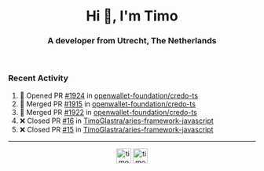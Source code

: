 <h1 align="center">Hi 👋, I'm Timo</h1>
<h3 align="center">A developer from Utrecht, The Netherlands</h3>
<br/>
<!-- https://github.com/rahuldkjain/github-profile-readme-generator --!>

<!--  <p align="left"><img src="https://github-readme-stats.vercel.app/api?username=timoglastra&show_icons=true&count_private=true&" alt="timoglastra" /></p> --!>

<!--
Github language stats
<p align="left"><img src="https://github-readme-stats.vercel.app/api/top-langs/?username=timoglastra&layout=compact" alt="timoglastra" /><p>
-->

<!-- Codestats language stats -->
<!-- <p align="left"><img src="https://codestats-readme.vercel.app/api/top-langs/?username=timoglastra&layout=compact&language_count=12" alt="timoglastra" /><p>    --!>
  
<h3>Recent Activity</h3>

<!--START_SECTION:activity-->
1. 💪 Opened PR [#1924](https://github.com/openwallet-foundation/credo-ts/pull/1924) in [openwallet-foundation/credo-ts](https://github.com/openwallet-foundation/credo-ts)
2. 🎉 Merged PR [#1915](https://github.com/openwallet-foundation/credo-ts/pull/1915) in [openwallet-foundation/credo-ts](https://github.com/openwallet-foundation/credo-ts)
3. 🎉 Merged PR [#1922](https://github.com/openwallet-foundation/credo-ts/pull/1922) in [openwallet-foundation/credo-ts](https://github.com/openwallet-foundation/credo-ts)
4. ❌ Closed PR [#16](https://github.com/TimoGlastra/aries-framework-javascript/pull/16) in [TimoGlastra/aries-framework-javascript](https://github.com/TimoGlastra/aries-framework-javascript)
5. ❌ Closed PR [#15](https://github.com/TimoGlastra/aries-framework-javascript/pull/15) in [TimoGlastra/aries-framework-javascript](https://github.com/TimoGlastra/aries-framework-javascript)
<!--END_SECTION:activity-->

---

<p align="center">
<a href="https://twitter.com/timoglastra" target="blank"><img align="center" src="https://cdn.jsdelivr.net/npm/simple-icons@3.0.1/icons/twitter.svg" alt="timoglastra" height="30" width="30" /></a>
<a href="https://linkedin.com/in/timoglastra" target="blank"><img align="center" src="https://cdn.jsdelivr.net/npm/simple-icons@3.0.1/icons/linkedin.svg" alt="timoglastra" height="30" width="30" /></a>
</p>



